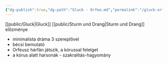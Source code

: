```yaml
---
{"dg-publish":true,"dg-path":"Gluck - Orfeo.md","permalink":"/gluck-orfeo/"}
---
```


[[public/Gluck\|Gluck]]
[[public/Sturm und Drang\|Sturm und Drang]] előzménye

- minimalista dráma 3 szereplővel
- bécsi bemutató
- Orfeusz hárfán játszik, a kórussal felelget
- a kórus alatt harsonák - szakralitás-hagyomány